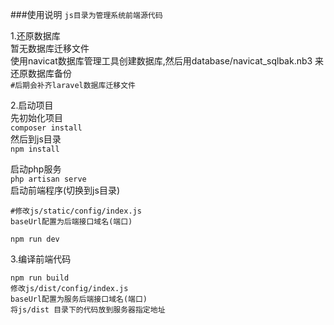 ###使用说明
`js目录为管理系统前端源代码`  

1.还原数据库  
暂无数据库迁移文件  
使用navicat数据库管理工具创建数据库,然后用database/navicat_sqlbak.nb3
来还原数据库备份  
`#后期会补齐laravel数据库迁移文件`

2.启动项目  
先初始化项目  
`composer install`  
然后到js目录  
`npm install` 
 
启动php服务  
`php artisan serve`  
启动前端程序(切换到js目录)  
```
#修改js/static/config/index.js
baseUrl配置为后端接口域名(端口)

npm run dev
```

3.编译前端代码
```
npm run build
修改js/dist/config/index.js
baseUrl配置为服务后端接口域名(端口)
将js/dist 目录下的代码放到服务器指定地址
```
